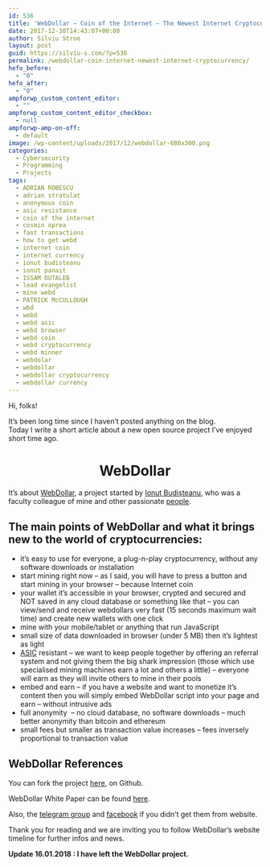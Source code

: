 ```yaml
---
id: 536
title: 'WebDollar – Coin of the Internet – The Newest Internet Cryptocurrency'
date: 2017-12-30T14:43:07+00:00
author: Silviu Stroe
layout: post
guid: https://silviu-s.com/?p=536
permalink: /webdollar-coin-internet-newest-internet-cryptocurrency/
hefo_before:
  - "0"
hefo_after:
  - "0"
ampforwp_custom_content_editor:
  - ""
ampforwp_custom_content_editor_checkbox:
  - null
ampforwp-amp-on-off:
  - default
image: /wp-content/uploads/2017/12/webdollar-680x300.png
categories:
  - Cybersecurity
  - Programming
  - Projects
tags:
  - ADRIAN ROBESCU
  - adrian stratulat
  - anonymous coin
  - asic resistance
  - coin of the internet
  - cosmin oprea
  - fast transactions
  - how to get webd
  - internet coin
  - internet currency
  - ionut budisteanu
  - ionut panait
  - ISSAM OUTALEB
  - lead evangelist
  - mine webd
  - PATRICK McCULLOUGH
  - wbd
  - webd
  - webd asic
  - webd browser
  - webd coin
  - webd cryptocurrency
  - webd minner
  - webdolar
  - webdollar
  - webdollar cryptocurrency
  - webdollar currency
---
```

Hi, folks!
  
<span style="word-spacing: normal;">It’s been long time since I haven’t posted anything on the blog.<br /> </span><span style="word-spacing: normal;">Today I write a short article about a new open source project I’ve enjoyed short time ago.</span>

<h1 style="text-align: center;">
  WebDollar
</h1>

It’s about <a href="http://webdollar.io" target="_blank" rel="noopener">WebDollar</a>, a project started by <a href="http://budisteanu.net" target="_blank" rel="noopener">Ionuț Budișteanu</a>, who was a faculty colleague of mine and other passionate <a href="http://webdollar.io/#team" target="_blank" rel="noopener">people</a>.

## The main points of **WebDollar** and what it brings new to the world of cryptocurrencies:

  * it’s easy to use for everyone, a plug-n-play cryptocurrency, without any software downloads or installation
  * start mining right now – as I said, you will have to press a button and start mining in your browser – because Internet coin
  * your wallet it’s accessible in your browser, crypted and secured and NOT saved in any cloud database or something like that – you can view/send and receive webdollars very fast (15 seconds maximum wait time) and create new wallets with one click
  * mine with your mobile/tablet or anything that run JavaScript
  * small size of data downloaded in browser (under 5 MB) then it’s lightest as light
  * <a href="https://en.bitcoin.it/wiki/ASIC" target="_blank" rel="noopener">ASIC</a> resistant – we want to keep people together by offering an referral system and not giving them the big shark impression (those which use specialised mining machines earn a lot and others a little) – everyone will earn as they will invite others to mine in their pools
  * embed and earn – if you have a website and want to monetize it’s content then you will simply embed WebDollar script into your page and earn – without intrusive ads
  * full anonymity  – no cloud database, no software downloads – much better anonymity than bitcoin and ethereum
  * small fees but smaller as transaction value increases – fees inversely proportional to transaction value

## WebDollar References

You can fork the project <a href="https://github.com/WebDollar" target="_blank" rel="noopener">here</a>, on Github.

WebDollar White Paper can be found <a href="http://webdollar.io/public/WebDollar-White-Paper.pdf" target="_blank" rel="noopener">here</a>.

Also, the <a href="https://t.me/WebDollar" target="_blank" rel="noopener">telegram group</a> and <a href="https://facebook.com/webdollar.io" target="_blank" rel="noopener">facebook</a> if you didn’t get them from website.

Thank you for reading and we are inviting you to follow WebDollar’s website timeline for further infos and news.

**Update 16.01.2018 : I have left the WebDollar project.**
